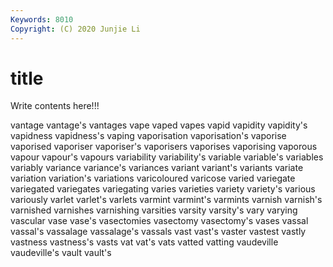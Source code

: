 ```yaml
---
Keywords: 8010
Copyright: (C) 2020 Junjie Li
---
```


# title

Write contents here!!!
 
vantage 
vantage's 
vantages
vape 
vaped 
vapes 
vapid 
vapidity 
vapidity's 
vapidness 
vapidness's 
vaping 
vaporisation
vaporisation's 
vaporise 
vaporised 
vaporiser 
vaporiser's 
vaporisers 
vaporises 
vaporising 
vaporous 
vapour
vapour's 
vapours 
variability 
variability's 
variable 
variable's 
variables 
variably 
variance 
variance's
variances 
variant 
variant's 
variants 
variate 
variation 
variation's 
variations 
varicoloured 
varicose
varied 
variegate 
variegated 
variegates 
variegating 
varies 
varieties 
variety 
variety's 
various
variously 
varlet 
varlet's 
varlets 
varmint 
varmint's 
varmints 
varnish 
varnish's 
varnished
varnishes 
varnishing 
varsities 
varsity 
varsity's 
vary 
varying 
vascular 
vase 
vase's
vasectomies 
vasectomy 
vasectomy's 
vases 
vassal 
vassal's 
vassalage 
vassalage's 
vassals 
vast
vast's 
vaster 
vastest 
vastly 
vastness 
vastness's 
vasts 
vat 
vat's 
vats
vatted 
vatting 
vaudeville 
vaudeville's 
vault 
vault's 
